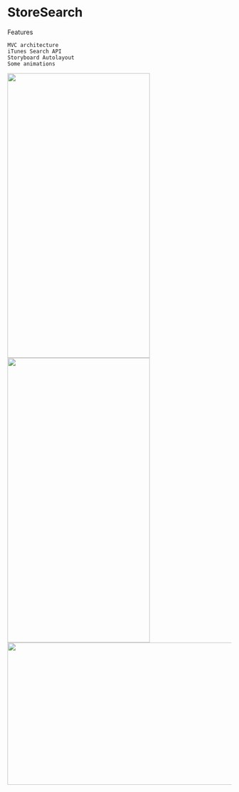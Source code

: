 # StoreSearch

Features

```
MVC architecture
iTunes Search API 
Storyboard Autolayout
Some animations
```

<img src="https://user-images.githubusercontent.com/112777366/205377603-907aa4a4-79ff-4e78-a93b-b03a3f49453b.gif" width="320" height="640">    <img src="https://user-images.githubusercontent.com/112777366/193404515-d292ec13-4d32-4fe1-947a-43ef1e0c9346.png" width="320" height="640">
<img src="https://user-images.githubusercontent.com/112777366/205377607-5064bcee-caae-4eb7-8db4-4db2dbaa0303.gif" width="640" height="320">


